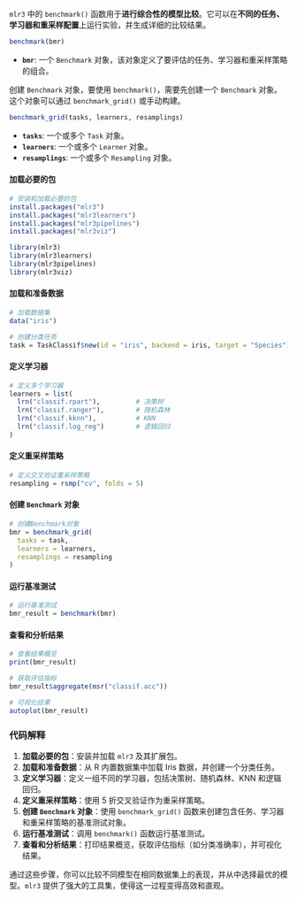 `mlr3` 中的 `benchmark()` 函数用于**进行综合性的模型比较**。它可以在**不同的任务、学习器和重采样配置**上运行实验，并生成详细的比较结果。

```r
benchmark(bmr)
```

- **`bmr`**: 一个 `Benchmark` 对象，该对象定义了要评估的任务、学习器和重采样策略的组合。

创建 `Benchmark` 对象，要使用 `benchmark()`，需要先创建一个 `Benchmark` 对象。这个对象可以通过 `benchmark_grid()` 或手动构建。

```r
benchmark_grid(tasks, learners, resamplings)
```

- **`tasks`**: 一个或多个 `Task` 对象。
- **`learners`**: 一个或多个 `Learner` 对象。
- **`resamplings`**: 一个或多个 `Resampling` 对象。


#### 加载必要的包

```r
# 安装和加载必要的包
install.packages("mlr3")
install.packages("mlr3learners")
install.packages("mlr3pipelines")
install.packages("mlr3viz")

library(mlr3)
library(mlr3learners)
library(mlr3pipelines)
library(mlr3viz)
```

#### 加载和准备数据

```r
# 加载数据集
data("iris")

# 创建分类任务
task = TaskClassif$new(id = "iris", backend = iris, target = "Species")
```

#### 定义学习器

```r
# 定义多个学习器
learners = list(
  lrn("classif.rpart"),         # 决策树
  lrn("classif.ranger"),        # 随机森林
  lrn("classif.kknn"),          # KNN
  lrn("classif.log_reg")        # 逻辑回归
)
```

#### 定义重采样策略

```r
# 定义交叉验证重采样策略
resampling = rsmp("cv", folds = 5)
```

#### 创建 `Benchmark` 对象

```r
# 创建Benchmark对象
bmr = benchmark_grid(
  tasks = task,
  learners = learners,
  resamplings = resampling
)
```

#### 运行基准测试

```r
# 运行基准测试
bmr_result = benchmark(bmr)
```

#### 查看和分析结果

```r
# 查看结果概览
print(bmr_result)

# 获取评估指标
bmr_result$aggregate(msr("classif.acc"))

# 可视化结果
autoplot(bmr_result)
```

### 代码解释

1. **加载必要的包**：安装并加载 `mlr3` 及其扩展包。
2. **加载和准备数据**：从 R 内置数据集中加载 Iris 数据，并创建一个分类任务。
3. **定义学习器**：定义一组不同的学习器，包括决策树、随机森林、KNN 和逻辑回归。
4. **定义重采样策略**：使用 5 折交叉验证作为重采样策略。
5. **创建 `Benchmark` 对象**：使用 `benchmark_grid()` 函数来创建包含任务、学习器和重采样策略的基准测试对象。
6. **运行基准测试**：调用 `benchmark()` 函数运行基准测试。
7. **查看和分析结果**：打印结果概览，获取评估指标（如分类准确率），并可视化结果。

通过这些步骤，你可以比较不同模型在相同数据集上的表现，并从中选择最优的模型。`mlr3` 提供了强大的工具集，使得这一过程变得高效和直观。
